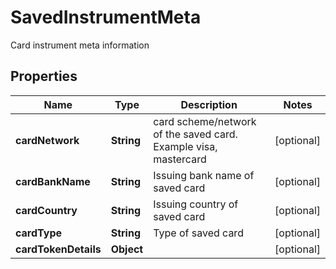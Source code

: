

# SavedInstrumentMeta

Card instrument meta information

## Properties

| Name | Type | Description | Notes |
|------------ | ------------- | ------------- | -------------|
|**cardNetwork** | **String** | card scheme/network of the saved card. Example visa, mastercard |  [optional] |
|**cardBankName** | **String** | Issuing bank name of saved card |  [optional] |
|**cardCountry** | **String** | Issuing country of saved card |  [optional] |
|**cardType** | **String** | Type of saved card |  [optional] |
|**cardTokenDetails** | **Object** |  |  [optional] |




